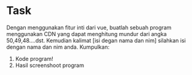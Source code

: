 # Task

Dengan menggunakan fitur inti dari vue, buatlah sebuah program menggunakan CDN yang
dapat menghitung mundur dari angka 50,49,48….dst. Kemudian kalimat [isi degan nama dan nim] silahkan isi dengan nama dan nim anda.
Kumpulkan:
1. Kode program!
2. Hasil screenshoot program